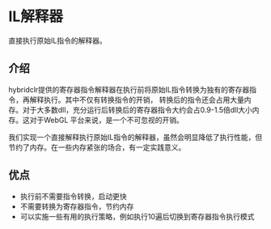 # IL解释器

直接执行原始IL指令的解释器。

## 介绍

hybridclr提供的寄存器指令解释器在执行前将原始IL指令转换为独有的寄存器指令，再解释执行。其中不仅有转换指令的开销，
转换后的指令还会占用大量内存。对于大多数dll，充分运行后转换后的寄存器指令大约会占0.9-1.5倍dll大小内存。这对于WebGL
平台来说，是一个不可忽视的开销。

我们实现一个直接解释执行原始IL指令的解释器，虽然会明显降低了执行性能，但节约了内存。在一些内存紧张的场合，有一定实践意义。

## 优点

- 执行前不需要指令转换，启动更快
- 不需要转换为寄存器指令，节约内存
- 可以实施一些有用的执行策略，例如执行10遍后切换到寄存器指令执行模式
